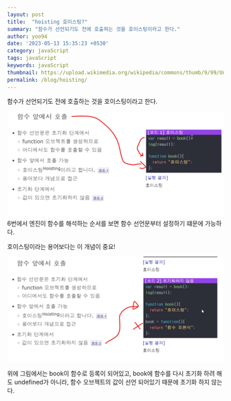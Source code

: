 ```yaml
---
layout: post
title:  "hoisting 호이스팅?"
summary: "함수가 선언되기도 전에 호출하는 것을 호이스팅이라고 한다."
author: yoo94
date: '2023-05-13 15:35:23 +0530'
category: javaScript
tags: javaScript
keywords: javaScript
thumbnail: https://upload.wikimedia.org/wikipedia/commons/thumb/9/99/Unofficial_JavaScript_logo_2.svg/1200px-Unofficial_JavaScript_logo_2.svg.png
permalink: /blog/hoisting/
---
```

함수가 선언되기도 전에 호출하는 것을 호이스팅이라고 한다.

<img src="/blog/postImg/Pasted image 20240410152811.png" alt="Pasted image 20240410152811.png" style="max-width:100%;">
6번에서 엔진이 함수를 해석하는 순서를 보면 함수 선언문부터 설정하기 떄문에 가능하다.

호이스팅이라는 용어보다는 이 개념이 중요!


<img src="/blog/postImg/Pasted image 20240410153243.png" alt="Pasted image 20240410153243.png" style="max-width:100%;">

위에 그림에서는 book이 함수로 등록이 되어있고, book에 함수를 다시 초기화 하려 해도 undefined가 아니라, 함수 오브젝트의 값이 선언 되어있기 때문에 초기화 하지 않는다.